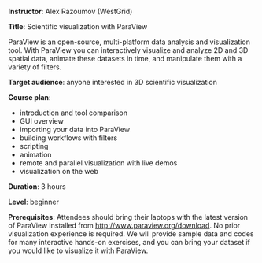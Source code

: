 **Instructor**: Alex Razoumov (WestGrid)

**Title**: Scientific visualization with ParaView

ParaView is an open-source, multi-platform data analysis and visualization tool. With ParaView you can
interactively visualize and analyze 2D and 3D spatial data, animate these datasets in time, and
manipulate them with a variety of filters.

**Target audience**: anyone interested in 3D scientific visualization

**Course plan**:
- introduction and tool comparison
- GUI overview
- importing your data into ParaView
- building workflows with filters
- scripting
- animation
- remote and parallel visualization with live demos
- visualization on the web

**Duration**: 3 hours

**Level**: beginner

**Prerequisites**: Attendees should bring their laptops with the latest version of ParaView installed
from http://www.paraview.org/download. No prior visualization experience is required. We will provide
sample data and codes for many interactive hands-on exercises, and you can bring your dataset if you
would like to visualize it with ParaView.
